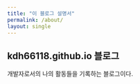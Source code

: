 ```yaml
---
title: "이 블로그 설명서"
permalink: /about/
layout: single
---
```


## kdh66118.github.io 블로그

개발자로서의 나의 활동들을 기록하는 블로그이다.

